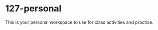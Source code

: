 127-personal
============

This is your personal workspace to use for class activities and practice.
